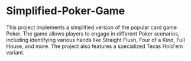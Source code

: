 # Simplified-Poker-Game
This project implements a simplified version of the popular card game Poker. The game allows players to engage in different Poker scenarios, including identifying various hands like Straight Flush, Four of a Kind, Full House, and more. The project also features a specialized Texas Hold'em variant.
